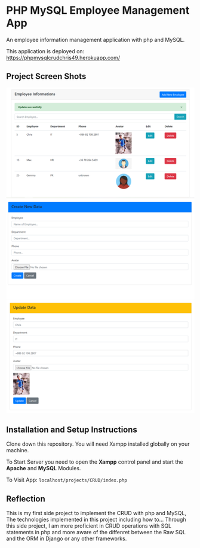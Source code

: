 # PHP MySQL Employee Management App

An employee information management application with php and MySQL.

This application is deployed on: https://phpmysqlcrudchris49.herokuapp.com/

## Project Screen Shots

<img src="https://github.com/chrisnumber49/PHP-MySQL-Employee-Management-App/blob/master/screen%20shot/demo1.PNG" width="800" > 
<img src="https://github.com/chrisnumber49/PHP-MySQL-Employee-Management-App/blob/master/screen%20shot/demo2.PNG" width="800" > 
<img src="https://github.com/chrisnumber49/PHP-MySQL-Employee-Management-App/blob/master/screen%20shot/demo3.PNG" width="800" >

## Installation and Setup Instructions

Clone down this repository. You will need Xampp installed globally on your machine.

To Start Server you need to open the **Xampp** control panel and start the **Apache** and **MySQL** Modules.

To Visit App: `localhost/projects/CRUD/index.php`

## Reflection

This is my first side project to implement the CRUD with php and MySQL, The technologies implemented in this project including how to... Through this side project, I am more proficient in CRUD operations with SQL statements in php and more aware of the diffenret between the Raw SQL and the ORM in Django or any other frameworks.
